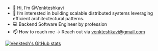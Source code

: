 - 👋 Hi, I’m @Venkteshkavi
- 👀 I’m interested in building scalable distributed systems leveraging efficient  architectectural patterns.
- 💻 Backend Software Engineer by profession
- 📫 How to reach me -> Reach out via venkteshkavi@gmail.com

[![Venktesh's GitHub stats](https://github-readme-stats.vercel.app/api?username=VenkteshKavi)](https://github.com/anuraghazra/github-readme-stats)

<!---
Venkteshkavi/Venkteshkavi is a ✨ special ✨ repository because its `README.md` (this file) appears on your GitHub profile.
You can click the Preview link to take a look at your changes.
--->
